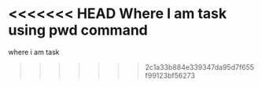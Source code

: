 <<<<<<< HEAD
 Where I am task using pwd command 
=======
where i am task 
>>>>>>> 2c1a33b884e339347da95d7f655f99123bf56273
